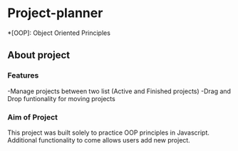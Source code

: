 # Project-planner
*[OOP]: Object Oriented Principles

## About project
### Features

-Manage projects between two list (Active and Finished projects) 
-Drag and Drop funtionality for moving projects 

### Aim of Project
This project was built solely to practice OOP principles in Javascript.
Additional functionality to come allows users add new project. 
